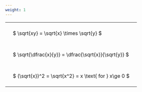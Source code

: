 ```yaml
---
weight: 1
---
```


<style type="text/css">
#T_0d234 th.col_heading {
  text-align: left;
  font-size: 1em;
}
#T_0d234 td {
  text-align: left;
  font-size: 1em;
  padding: 1.5em;
}
</style>
<table id="T_0d234">
  <thead>
  </thead>
  <tbody>
    <tr>
      <td id="T_0d234_row0_col0" class="data row0 col0" >$ \sqrt{xy} = \sqrt{x} \times \sqrt{y} $</td>
    </tr>
    <tr>
      <td id="T_0d234_row1_col0" class="data row1 col0" >$ \sqrt{\dfrac{x}{y}} = \dfrac{\sqrt{x}}{\sqrt{y}} $</td>
    </tr>
    <tr>
      <td id="T_0d234_row2_col0" class="data row2 col0" >$ (\sqrt{x})^2 = \sqrt{x^2} = x \text{ for } x\ge 0 $</td>
    </tr>
  </tbody>
</table>
